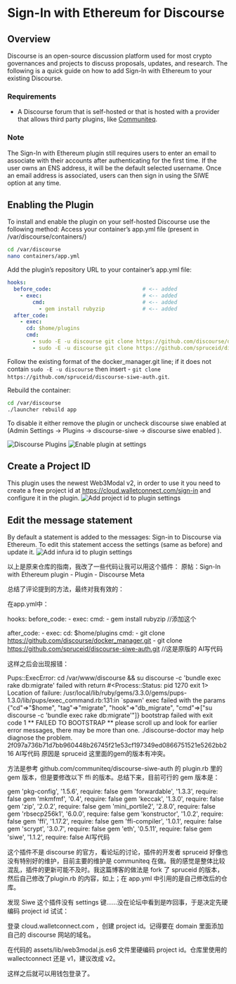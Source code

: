 # Sign-In with Ethereum for Discourse

## Overview
Discourse is an open-source discussion platform used for most crypto governances 
and projects to discuss proposals, updates, and research. The following is a 
quick guide on how to add Sign-In with Ethereum to your existing Discourse.

### Requirements
- A Discourse forum that is self-hosted or that is hosted with a provider that allows 
third party plugins, like [Communiteq](https://www.communiteq.com/).

### Note
The Sign-In with Ethereum plugin still requires users to enter an email to 
associate with their accounts after authenticating for the first time. If the 
user owns an ENS address, it will be the default selected username. Once an 
email address is associated, users can then sign in using the SIWE option at any 
time.

## Enabling the Plugin
To install and enable the plugin on your self-hosted Discourse use the following 
method: Access your container’s app.yml file (present in /var/discourse/containers/)

```bash
cd /var/discourse
nano containers/app.yml
```

Add the plugin’s repository URL to your container’s app.yml file:
```yml
hooks:
  before_code:                             # <-- added
    - exec:                                # <-- added
        cmd:                               # <-- added
          - gem install rubyzip            # <-- added
  after_code:
    - exec:
      cd: $home/plugins
      cmd:
        - sudo -E -u discourse git clone https://github.com/discourse/docker_manager.git
        - sudo -E -u discourse git clone https://github.com/spruceid/discourse-siwe-auth.git   # <-- added
```

Follow the existing format of the docker_manager.git line; if it does not 
contain `sudo -E -u discourse` then insert - `git clone https://github.com/spruceid/discourse-siwe-auth.git`.

Rebuild the container:
```bash
cd /var/discourse
./launcher rebuild app
```
To disable it either remove the plugin or uncheck discourse siwe enabled at 
(Admin Settings -> Plugins -> discourse-siwe -> discourse siwe enabled ).

![Discourse Plugins](/settings.png "Discourse Plugins")
![Enable plugin at settings](/enable.png "Enable plugin at settings")

## Create a Project ID
This plugin uses the newest Web3Modal v2, in order to use it you need to create
a free project id at https://cloud.walletconnect.com/sign-in and configure it in the plugin.
![Add project id to plugin settings](/project_id.png "Add project id to plugin settings")


## Edit the message statement
By default a statement is added to the messages: Sign-in to Discourse via Ethereum. To edit this statement access the settings (same as before) and update it.
![Add infura id to plugin settings](/statement.png "Field related to the message statement")



以上是原来仓库的指南，我改了一些代码让我可以用这个插件：
原帖：Sign-In with Ethereum plugin - Plugin - Discourse Meta

总结了评论提到的方法，最终对我有效的：

在app.yml中：

hooks:
  before_code:
     - exec:
        cmd:
          - gem install rubyzip   //添加这个
 
  after_code:
    - exec:
        cd: $home/plugins
        cmd:
          - git clone https://github.com/discourse/docker_manager.git
          - git clone https://github.com/spruceid/discourse-siwe-auth.git   //这是原版的
AI写代码

这样之后会出现报错：

Pups::ExecError: cd /var/www/discourse && su discourse -c 'bundle exec rake db:migrate' failed with return #<Process::Status: pid 1270 exit 1>
Location of failure: /usr/local/lib/ruby/gems/3.3.0/gems/pups-1.3.0/lib/pups/exec_command.rb:131:in `spawn'
exec failed with the params {"cd"=>"$home", "tag"=>"migrate", "hook"=>"db_migrate", "cmd"=>["su discourse -c 'bundle exec rake db:migrate'"]}
bootstrap failed with exit code 1
** FAILED TO BOOTSTRAP ** please scroll up and look for earlier error messages, there may be more than one.
./discourse-doctor may help diagnose the problem.
2f097a736b71d7bb960448b26745f21e53cf197349ed0866751521e5262bb216
AI写代码
原因是 spruceid 这里面的gem的版本有冲突。

方法是参考 github.com/communiteq/discourse-siwe-auth 的 plugin.rb 里的 gem 版本，但是要修改以下 ffi 的版本。总结下来，目前可行的 gem 版本是：

gem 'pkg-config', '1.5.6', require: false
gem 'forwardable', '1.3.3', require: false
gem 'mkmfmf', '0.4', require: false
gem 'keccak', '1.3.0', require: false
gem 'zip', '2.0.2', require: false
gem 'mini_portile2', '2.8.0', require: false
gem 'rbsecp256k1', '6.0.0', require: false
gem 'konstructor', '1.0.2', require: false
gem 'ffi', '1.17.2', require: false
gem 'ffi-compiler', '1.0.1', require: false
gem 'scrypt', '3.0.7', require: false
gem 'eth', '0.5.11', require: false
gem 'siwe', '1.1.2', require: false
AI写代码

这个插件不是 discourse 的官方，看论坛的讨论，插件的开发者 spruceid 好像也没有特别好的维护，目前主要的维护是 communiteq 在做。我的感觉是整体比较混乱，插件的更新可能不及时。我这篇博客的做法是 fork 了 spruceid 的版本，然后自己修改了plugin.rb 的内容，如上；在 app.yml 中引用的是自己修改后的仓库。

发现 Siwe 这个插件没有 settings 键……没在论坛中看到是咋回事，于是决定先硬编码 project id 试试：

登录 cloud.walletconnect.com ，创建 project id。记得要在 domain 里面添加自己的 discourse 网站的域名。

在代码的 assets/lib/web3modal.js.es6 文件里硬编码 project id。仓库里使用的 wallectconnect 还是 v1，建议改成 v2。

这样之后就可以用钱包登录了。
